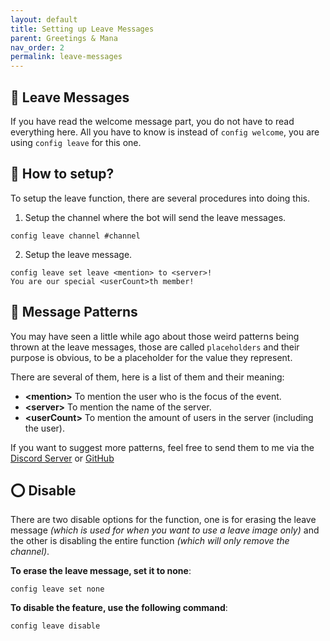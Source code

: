 ```yaml
---
layout: default
title: Setting up Leave Messages
parent: Greetings & Mana
nav_order: 2
permalink: leave-messages
---
```


## :wave: Leave Messages

If you have read the welcome message part, you do not have to read everything here. All you have to know is instead of `config welcome`, you are using `config leave` for this one.

## :wrench: How to setup?

To setup the leave function, there are several procedures into doing this.

1. Setup the channel where the bot will send the leave messages.
```
config leave channel #channel
```

2. Setup the leave message.
```
config leave set leave <mention> to <server>!
You are our special <userCount>th member!
```

## :book: Message Patterns

You may have seen a little while ago about those weird patterns being thrown at the leave messages, those are called `placeholders` and their purpose is obvious, to be a placeholder for the value they represent.

There are several of them, here is a list of them and their meaning:

- **\<mention\>** To mention the user who is the focus of the event.
- **\<server\>** To mention the name of the server.
- **\<userCount\>** To mention the amount of users in the server (including the user).

If you want to suggest more patterns, feel free to send them to me via the [Discord Server](https://manabot.fun/discord) or [GitHub](https://github.com/ManaNet/mana-issues)

## :o: Disable

There are two disable options for the function, one is for erasing the leave message *(which is used for when you want to use a leave image only)* and the other is disabling the entire function *(which will only remove the channel)*.

**To erase the leave message, set it to none**:
```
config leave set none
```

**To disable the feature, use the following command**:
```
config leave disable
```